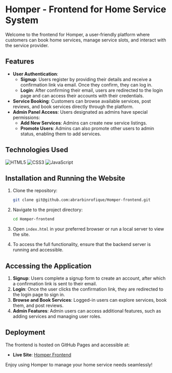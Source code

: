 # Homper - Frontend for Home Service System
Welcome to the frontend for Homper, a user-friendly platform where customers can book home services, manage service slots, and interact with the service provider.

## Features

- **User Authentication**: 
  - **Signup**: Users register by providing their details and receive a confirmation link via email. Once they confirm, they can log in.
  - **Login**: After confirming their email, users are redirected to the login page and can access their accounts with their credentials.
- **Service Booking**: Customers can browse available services, post reviews, and book services directly through the platform.
- **Admin Panel Access**: Users designated as admins have special permissions:
  - **Add New Services**: Admins can create new service listings.
  - **Promote Users**: Admins can also promote other users to admin status, enabling them to add services.

## Technologies Used

![HTML5](https://img.shields.io/badge/HTML5-E34F26?style=for-the-badge&logo=html5&logoColor=white)
![CSS3](https://img.shields.io/badge/CSS3-1572B6?style=for-the-badge&logo=css3&logoColor=white)
![JavaScript](https://img.shields.io/badge/JavaScript-F7DF1E?style=for-the-badge&logo=javascript&logoColor=black)

## Installation and Running the Website

1. Clone the repository:
    ```bash
    git clone git@github.com:abrarbinrofique/Homper-frontend.git
    ```

2. Navigate to the project directory:
    ```bash
    cd Homper-frontend
    ```

3. Open `index.html` in your preferred browser or run a local server to view the site.

4. To access the full functionality, ensure that the backend server is running and accessible.

## Accessing the Application

1. **Signup**: Users complete a signup form to create an account, after which a confirmation link is sent to their email.
2. **Login**: Once the user clicks the confirmation link, they are redirected to the login page to sign in.
3. **Browse and Book Services**: Logged-in users can explore services, book them, and post reviews.
4. **Admin Features**: Admin users can access additional features, such as adding services and managing user roles.

## Deployment

The frontend is hosted on GitHub Pages and accessible at:
- **Live Site**: [Homper Frontend](https://abrarbinrofique.github.io/Homper-frontend/)

Enjoy using Homper to manage your home service needs seamlessly!
